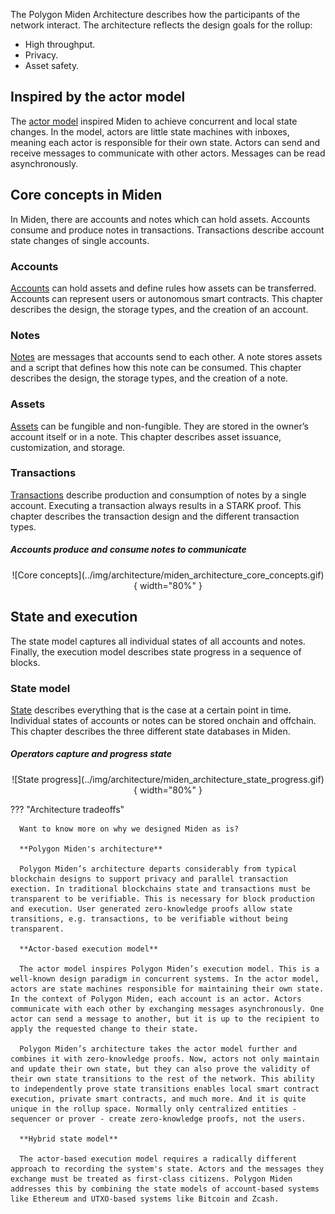 The Polygon Miden Architecture describes how the participants of the network interact. The architecture reflects the design goals for the rollup:

* High throughput.
* Privacy.
* Asset safety.

## Inspired by the actor model

The [actor model](https://en.wikipedia.org/wiki/Actor_model) inspired Miden to achieve concurrent and local state changes. In the model, actors are little state machines with inboxes, meaning each actor is responsible for their own state. Actors can send and receive messages to communicate with other actors. Messages can be read asynchronously.

## Core concepts in Miden

In Miden, there are accounts and notes which can hold assets. Accounts consume and produce notes in transactions. Transactions describe account state changes of single accounts.

### Accounts

[Accounts](accounts.md) can hold assets and define rules how assets can be transferred. Accounts can represent users or autonomous smart contracts. This chapter describes the design, the storage types, and the creation of an account.

### Notes

[Notes](notes.md) are messages that accounts send to each other. A note stores assets and a script that defines how this note can be consumed. This chapter describes the design, the storage types, and the creation of a note.

### Assets

[Assets](assets.md) can be fungible and non-fungible. They are stored in the owner’s account itself or in a note. This chapter describes asset issuance, customization, and storage.

### Transactions

[Transactions](transactions/transactions.md) describe production and consumption of notes by a single account. Executing a transaction always results in a STARK proof. This chapter describes the transaction design and the different transaction types.

##### Accounts produce and consume notes to communicate 

<center>
![Core concepts](../img/architecture/miden_architecture_core_concepts.gif){ width="80%" }
</center>

## State and execution

The state model captures all individual states of all accounts and notes. Finally, the execution model describes state progress in a sequence of blocks.

### State model

[State](state.md) describes everything that is the case at a certain point in time. Individual states of accounts or notes can be stored onchain and offchain. This chapter describes the three different state databases in Miden.

<!-- not listed in toc: https://github.com/0xPolygonMiden/miden-base/issues/472
### Execution model

[Execution](execution.md) describes how the state progresses - on an individual level via transactions and at the global level expressed as aggregated state updates in blocks. This chapter describes the execution model and how blocks are built.
-->

##### Operators capture and progress state 

<center>
![State progress](../img/architecture/miden_architecture_state_progress.gif){ width="80%" }
</center>

??? "Architecture tradeoffs"

      Want to know more on why we designed Miden as is?

      **Polygon Miden's architecture**

      Polygon Miden’s architecture departs considerably from typical blockchain designs to support privacy and parallel transaction exection. In traditional blockchains state and transactions must be transparent to be verifiable. This is necessary for block production and execution. User generated zero-knowledge proofs allow state transitions, e.g. transactions, to be verifiable without being transparent. 

      **Actor-based execution model**

      The actor model inspires Polygon Miden’s execution model. This is a well-known design paradigm in concurrent systems. In the actor model, actors are state machines responsible for maintaining their own state. In the context of Polygon Miden, each account is an actor. Actors communicate with each other by exchanging messages asynchronously. One actor can send a message to another, but it is up to the recipient to apply the requested change to their state. 
      
      Polygon Miden’s architecture takes the actor model further and combines it with zero-knowledge proofs. Now, actors not only maintain and update their own state, but they can also prove the validity of their own state transitions to the rest of the network. This ability to independently prove state transitions enables local smart contract execution, private smart contracts, and much more. And it is quite unique in the rollup space. Normally only centralized entities - sequencer or prover - create zero-knowledge proofs, not the users. 

      **Hybrid state model**

      The actor-based execution model requires a radically different approach to recording the system's state. Actors and the messages they exchange must be treated as first-class citizens. Polygon Miden addresses this by combining the state models of account-based systems like Ethereum and UTXO-based systems like Bitcoin and Zcash.
